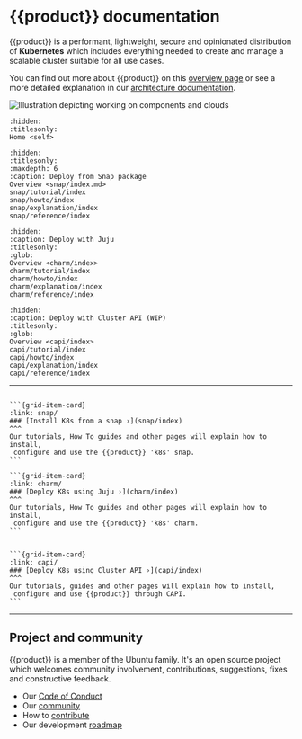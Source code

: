 # {{product}} documentation

{{product}} is a performant, lightweight, secure and
opinionated distribution of **Kubernetes** which includes everything needed to
create and manage a scalable cluster suitable for all use cases.

You can find out more about {{product}} on this [overview page] or
see a more detailed explanation in our [architecture documentation].

![Illustration depicting working on components and clouds][logo]

```{toctree}
:hidden:
:titlesonly:
Home <self>
```

```{toctree}
:hidden:
:titlesonly:
:maxdepth: 6
:caption: Deploy from Snap package
Overview <snap/index.md>
snap/tutorial/index
snap/howto/index
snap/explanation/index
snap/reference/index
```

```{toctree}
:hidden:
:caption: Deploy with Juju
:titlesonly:
:glob:
Overview <charm/index>
charm/tutorial/index
charm/howto/index
charm/explanation/index
charm/reference/index
```

```{toctree}
:hidden:
:caption: Deploy with Cluster API (WIP)
:titlesonly:
:glob:
Overview <capi/index>
capi/tutorial/index
capi/howto/index
capi/explanation/index
capi/reference/index
```

---

````{grid} 1 1 2 2

```{grid-item-card}
:link: snap/
### [Install K8s from a snap ›](snap/index)
^^^
Our tutorials, How To guides and other pages will explain how to install,
 configure and use the {{product}} 'k8s' snap.
```

```{grid-item-card}
:link: charm/
### [Deploy K8s using Juju ›](charm/index)
^^^
Our tutorials, How To guides and other pages will explain how to install,
 configure and use the {{product}} 'k8s' charm.
```


```{grid-item-card}
:link: capi/
### [Deploy K8s using Cluster API ›](capi/index)
^^^
Our tutorials, guides and other pages will explain how to install,
 configure and use {{product}} through CAPI.
```
````

---

## Project and community

{{product}} is a member of the Ubuntu family. It's an open source
project which welcomes community involvement, contributions, suggestions, fixes
and constructive feedback.

- Our [Code of Conduct]
- Our [community]
- How to [contribute]
- Our development [roadmap]

<!-- IMAGES -->

[logo]: https://assets.ubuntu.com/v1/843c77b6-juju-at-a-glace.svg

<!-- LINKS -->

[Code of Conduct]: https://ubuntu.com/community/ethos/code-of-conduct
[community]: snap/reference/community
[contribute]: snap/howto/contribute
[roadmap]: snap/reference/roadmap
[overview page]: snap/explanation/about
[architecture documentation]: snap/reference/architecture

